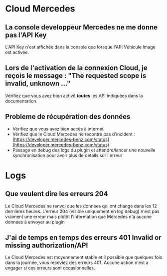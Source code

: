 # Cloud Mercedes

## La console developpeur Mercedes ne me donne pas l'API Key

L'API Key n'est affichée dans la console que lorsque l'API Vehicule Image est activée.

## Lors de l'activation de la connexion Cloud, je reçois le message : "The requested scope is invalid, unknown ..."

Vérifiez que vous avez bien activé __toutes__ les API indiquées dans la documentation.

## Probleme de récupération des données

-   Vérifiez que vous avez bien accès à internet
-   Vérifiez que le Cloud Mercedes ne recontre pas d'incident : [https://developer.mercedes-benz.com/status](https://developer.mercedes-benz.com/status)
-   Passage en debug des logs du plugin et attendre/lancer une nouvelle synchronisation pour avoir plus de détails sur l'erreur

# Logs

## Que veulent dire les erreurs 204

Le Cloud Mercedes ne renvoi que les données qui ont changé dans les 12 dernières heures. L'erreur 204 (visible uniquement en log debug) n'est pas vraiment une erreur mais plutôt l'information que Mercedes n'a aucune données à envoyer au plugin

## J'ai de temps en temps des erreurs 401 Invalid or missing authorization/API

Le Cloud Mercedes est moyennement stable et il possible que quelques fois dans la journée, vous receviez des erreurs 401. Aucune action n'est a engager si ces erreurs sont occasionnelles.